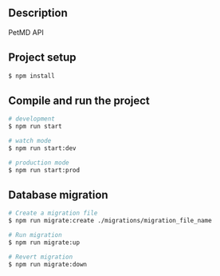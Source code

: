 ## Description

PetMD API

## Project setup

```bash
$ npm install
```

## Compile and run the project

```bash
# development
$ npm run start

# watch mode
$ npm run start:dev

# production mode
$ npm run start:prod
```

## Database migration
```bash
# Create a migration file
$ npm run migrate:create ./migrations/migration_file_name

# Run migration
$ npm run migrate:up

# Revert migration
$ npm run migrate:down
```